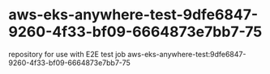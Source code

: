 # aws-eks-anywhere-test-9dfe6847-9260-4f33-bf09-6664873e7bb7-75
repository for use with E2E test job aws-eks-anywhere-test:9dfe6847-9260-4f33-bf09-6664873e7bb7-75
